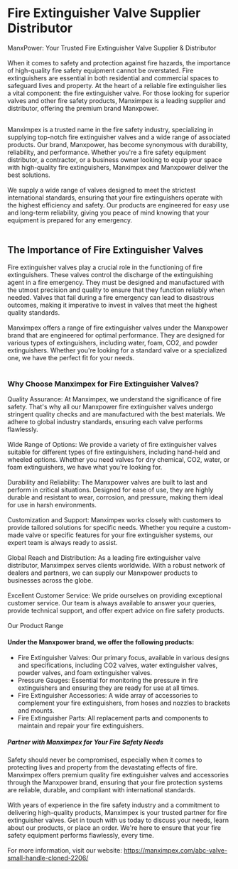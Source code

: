 <h1>Fire Extinguisher Valve Supplier Distributor</h1>
<bold>ManxPower: Your Trusted Fire Extinguisher Valve Supplier & Distributor </bold><br><br>
When it comes to safety and protection against fire hazards, the importance of high-quality fire safety equipment cannot be overstated. Fire extinguishers are essential in both residential and commercial spaces to safeguard lives and property. At the heart of a reliable fire extinguisher lies a vital component: the fire extinguisher valve. For those looking for superior valves and other fire safety products, Manximpex is a leading supplier and distributor, offering the premium brand Manxpower.<br><br>

Manximpex is a trusted name in the fire safety industry, specializing in supplying top-notch fire extinguisher valves and a wide range of associated products. Our brand, Manxpower, has become synonymous with durability, reliability, and performance. Whether you're a fire safety equipment distributor, a contractor, or a business owner looking to equip your space with high-quality fire extinguishers, Manximpex and Manxpower deliver the best solutions.<br><br>
We supply a wide range of valves designed to meet the strictest international standards, ensuring that your fire extinguishers operate with the highest efficiency and safety. Our products are engineered for easy use and long-term reliability, giving you peace of mind knowing that your equipment is prepared for any emergency.<br><br>
<h2>The Importance of Fire Extinguisher Valves</h2>
Fire extinguisher valves play a crucial role in the functioning of fire extinguishers. These valves control the discharge of the extinguishing agent in a fire emergency. They must be designed and manufactured with the utmost precision and quality to ensure that they function reliably when needed. Valves that fail during a fire emergency can lead to disastrous outcomes, making it imperative to invest in valves that meet the highest quality standards.<br><br>
Manximpex offers a range of fire extinguisher valves under the Manxpower brand that are engineered for optimal performance. They are designed for various types of extinguishers, including water, foam, CO2, and powder extinguishers. Whether you're looking for a standard valve or a specialized one, we have the perfect fit for your needs.<br><br>
<h3>Why Choose Manximpex for Fire Extinguisher Valves?</h3>
Quality Assurance: At Manximpex, we understand the significance of fire safety. That's why all our Manxpower fire extinguisher valves undergo stringent quality checks and are manufactured with the best materials. We adhere to global industry standards, ensuring each valve performs flawlessly.<br><br>
Wide Range of Options: We provide a variety of fire extinguisher valves suitable for different types of fire extinguishers, including hand-held and wheeled options. Whether you need valves for dry chemical, CO2, water, or foam extinguishers, we have what you're looking for.<br><br>
Durability and Reliability: The Manxpower valves are built to last and perform in critical situations. Designed for ease of use, they are highly durable and resistant to wear, corrosion, and pressure, making them ideal for use in harsh environments.<br><br>
Customization and Support: Manximpex works closely with customers to provide tailored solutions for specific needs. Whether you require a custom-made valve or specific features for your fire extinguisher systems, our expert team is always ready to assist.<br><br>
Global Reach and Distribution: As a leading fire extinguisher valve distributor, Manximpex serves clients worldwide. With a robust network of dealers and partners, we can supply our Manxpower products to businesses across the globe.<br><br>
Excellent Customer Service: We pride ourselves on providing exceptional customer service. Our team is always available to answer your queries, provide technical support, and offer expert advice on fire safety products.<br><br>
<bold>Our Product Range</bold>
<h4>Under the Manxpower brand, we offer the following products:</h4><ul><li>
Fire Extinguisher Valves: Our primary focus, available in various designs and specifications, including CO2 valves, water extinguisher valves, powder valves, and foam extinguisher valves.</li>
<li>Pressure Gauges: Essential for monitoring the pressure in fire extinguishers and ensuring they are ready for use at all times.</li>
<li>Fire Extinguisher Accessories: A wide array of accessories to complement your fire extinguishers, from hoses and nozzles to brackets and mounts.</li>
<li>Fire Extinguisher Parts: All replacement parts and components to maintain and repair your fire extinguishers.</li></ul>
<h5>Partner with Manximpex for Your Fire Safety Needs</h5>
Safety should never be compromised, especially when it comes to protecting lives and property from the devastating effects of fire. Manximpex offers premium quality fire extinguisher valves and accessories through the Manxpower brand, ensuring that your fire protection systems are reliable, durable, and compliant with international standards.<br><br>
With years of experience in the fire safety industry and a commitment to delivering high-quality products, Manximpex is your trusted partner for fire extinguisher valves. Get in touch with us today to discuss your needs, learn about our products, or place an order. We're here to ensure that your fire safety equipment performs flawlessly, every time.<br><br>
For more information, visit our website: <a href="https://manximpex.com/abc-valve-small-handle-cloned-2206/" >https://manximpex.com/abc-valve-small-handle-cloned-2206/</a>
